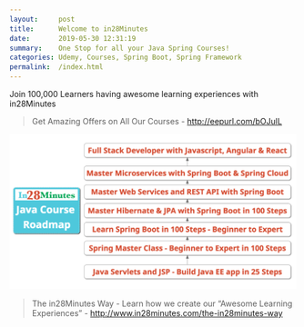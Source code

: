 ```yaml
---
layout:     post
title:      Welcome to in28Minutes
date:       2019-05-30 12:31:19
summary:    One Stop for all your Java Spring Courses!
categories: Udemy, Courses, Spring Boot, Spring Framework
permalink:  /index.html
---
```

Join 100,000 Learners having awesome learning experiences with in28Minutes

> Get Amazing Offers on All Our Courses - http://eepurl.com/bOJulL

![Image](/images/in28Minutes-Java-Course-Roadmap.png "in28Minutes Java Course Roadmap") 

> The in28Minutes Way - Learn how we create our “Awesome Learning Experiences” - http://www.in28minutes.com/the-in28minutes-way
